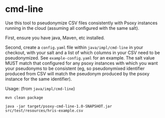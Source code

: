 # cmd-line

Use this tool to pseudonymize CSV files consistently with Psoxy instances running in the cloud
(assuming all configured with the same salt).

First, ensure you have java, Maven, etc installed.

Second, create a `config.yaml` file within `java/impl/cmd-line` in your checkout, with your salt and
a list of which columns in your CSV need to be pseudonymized. See `example-config.yaml` for an
example. The salt value MUST match that configured for any psoxy instances with which you want
your pseudonyms to be consistent (eg, so pseudonymixed identifier produced from CSV will match
the pseudonym produced by the psoxy instance for the same identifier).

Usage:  (from `java/impl/cmd-line`)
```shell
mvn clean package

java -jar target/psoxy-cmd-line-1.0-SNAPSHOT.jar src/test/resources/hris-example.csv
```
